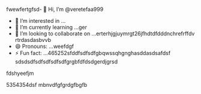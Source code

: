 fwewfertgfsd- 👋 Hi, I’m @veretefaa999
- 👀 I’m interested in ...
- 🌱 I’m currently learning ...ger
- 💞️ I’m looking to collaborate on ...erterhjgjuymrgt26jfhdtdfdddnchrefrffdv rtrdasdasbvvb
- 😄 Pronouns: ...weefdgf
- ⚡ Fun fact: ...465252sfddfsdfsdfgbqwssqhgnghasddasdsafdsf
sdsdsdfsdfsdfsdfsdfgrgbfdfdsdgerdjgrsd
<!---dfdfgdfsd66dgj26132grrgfsfddshgnhgdbggdffdsaasfvb
veretefaa/veretefaa is a ✨ special ✨ repository because its `README.md3545` (t456his file) appears on your GitHub profile.aws
You can click the Preview link to take a look at your changes.4gsbfdvcvbcvdfs
--->fdshyeefjm
5354354dsf
mbnvdfgfgrdgfbgfb
